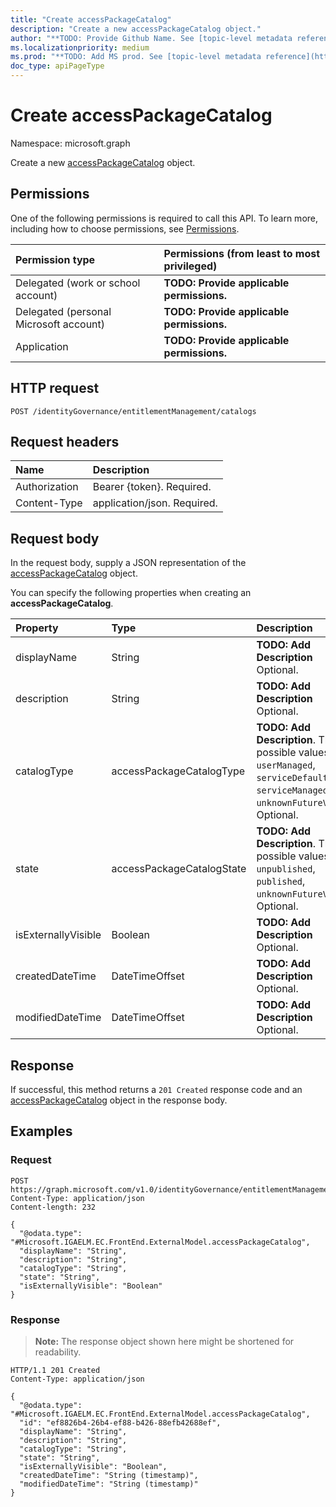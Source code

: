 ```yaml
---
title: "Create accessPackageCatalog"
description: "Create a new accessPackageCatalog object."
author: "**TODO: Provide Github Name. See [topic-level metadata reference](https://msgo.azurewebsites.net/add/document/guidelines/metadata.html#topic-level-metadata)**"
ms.localizationpriority: medium
ms.prod: "**TODO: Add MS prod. See [topic-level metadata reference](https://msgo.azurewebsites.net/add/document/guidelines/metadata.html#topic-level-metadata)**"
doc_type: apiPageType
---
```


# Create accessPackageCatalog
Namespace: microsoft.graph



Create a new [accessPackageCatalog](../resources/accesspackagecatalog.md) object.

## Permissions
One of the following permissions is required to call this API. To learn more, including how to choose permissions, see [Permissions](/graph/permissions-reference).

|Permission type|Permissions (from least to most privileged)|
|:---|:---|
|Delegated (work or school account)|**TODO: Provide applicable permissions.**|
|Delegated (personal Microsoft account)|**TODO: Provide applicable permissions.**|
|Application|**TODO: Provide applicable permissions.**|

## HTTP request

<!-- {
  "blockType": "ignored"
}
-->
``` http
POST /identityGovernance/entitlementManagement/catalogs
```

## Request headers
|Name|Description|
|:---|:---|
|Authorization|Bearer {token}. Required.|
|Content-Type|application/json. Required.|

## Request body
In the request body, supply a JSON representation of the [accessPackageCatalog](../resources/accesspackagecatalog.md) object.

You can specify the following properties when creating an **accessPackageCatalog**.

|Property|Type|Description|
|:---|:---|:---|
|displayName|String|**TODO: Add Description** Optional.|
|description|String|**TODO: Add Description** Optional.|
|catalogType|accessPackageCatalogType|**TODO: Add Description**. The possible values are: `userManaged`, `serviceDefault`, `serviceManaged`, `unknownFutureValue`. Optional.|
|state|accessPackageCatalogState|**TODO: Add Description**. The possible values are: `unpublished`, `published`, `unknownFutureValue`. Optional.|
|isExternallyVisible|Boolean|**TODO: Add Description** Optional.|
|createdDateTime|DateTimeOffset|**TODO: Add Description** Optional.|
|modifiedDateTime|DateTimeOffset|**TODO: Add Description** Optional.|



## Response

If successful, this method returns a `201 Created` response code and an [accessPackageCatalog](../resources/accesspackagecatalog.md) object in the response body.

## Examples

### Request
<!-- {
  "blockType": "request",
  "name": "create_accesspackagecatalog_from_"
}
-->
``` http
POST https://graph.microsoft.com/v1.0/identityGovernance/entitlementManagement/catalogs
Content-Type: application/json
Content-length: 232

{
  "@odata.type": "#Microsoft.IGAELM.EC.FrontEnd.ExternalModel.accessPackageCatalog",
  "displayName": "String",
  "description": "String",
  "catalogType": "String",
  "state": "String",
  "isExternallyVisible": "Boolean"
}
```


### Response
>**Note:** The response object shown here might be shortened for readability.
<!-- {
  "blockType": "response",
  "truncated": true,
  "@odata.type": "Microsoft.IGAELM.EC.FrontEnd.ExternalModel.accessPackageCatalog"
}
-->
``` http
HTTP/1.1 201 Created
Content-Type: application/json

{
  "@odata.type": "#Microsoft.IGAELM.EC.FrontEnd.ExternalModel.accessPackageCatalog",
  "id": "ef8826b4-26b4-ef88-b426-88efb42688ef",
  "displayName": "String",
  "description": "String",
  "catalogType": "String",
  "state": "String",
  "isExternallyVisible": "Boolean",
  "createdDateTime": "String (timestamp)",
  "modifiedDateTime": "String (timestamp)"
}
```

